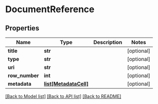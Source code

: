 # DocumentReference

## Properties
Name | Type | Description | Notes
------------ | ------------- | ------------- | -------------
**title** | **str** |  | [optional] 
**type** | **str** |  | [optional] 
**uri** | **str** |  | [optional] 
**row_number** | **int** |  | [optional] 
**metadata** | [**list[MetadataCell]**](MetadataCell.md) |  | [optional] 

[[Back to Model list]](../README.md#documentation-for-models) [[Back to API list]](../README.md#documentation-for-api-endpoints) [[Back to README]](../README.md)


